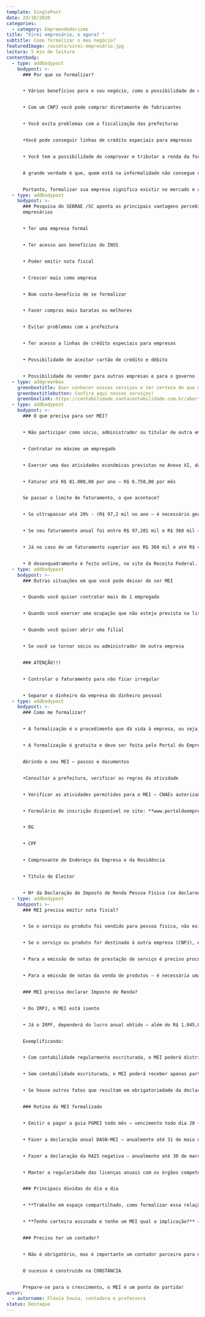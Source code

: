 ```yaml
---
template: SinglePost
date: 29/10/2020
categories:
  - category: Empreendedorismo
title: "Virei empresário, e agora? "
subtitle: Como formalizar o meu negócio?
featuredImage: /assets/virei-empresário.jpg
leitura: 5 min de leitura
contentbody:
  - type: addbodypost
    bodypost: >-
      ### Por que se formalizar?


      • Vários benefícios para o seu negócio, como a possibilidade de emitir notas fiscais — assim pode fazer negócios com outras empresas


      • Com um CNPJ você pode comprar diretamente de fabricantes


      • Você evita problemas com a fiscalização das prefeituras


      •Você pode conseguir linhas de crédito especiais para empresas


      • Você tem a possibilidade de comprovar e tributar a renda da forma mais vantajosa para a sua atividade profissional


      A grande verdade é que, quem está na informalidade não consegue crescer e sair do lugar. Afinal, sem formalização a empresa não consegue fazer negócios com outras empresas e nem obter linhas de créditos especiais nos bancos.


      Portanto, formalizar sua empresa significa existir no mercado e abrir o caminho para o crescimento do seu próprio empreendimento!
  - type: addbodypost
    bodypost: >-
      ### Pesquisa do SEBRAE /SC aponta as principais vantagens percebidas pelos
      empresários


      • Ter uma empresa formal


      • Ter acesso aos benefícios do INSS


      • Poder emitir nota fiscal


      • Crescer mais como empresa


      • Bom custo-benefício de se formalizar


      • Fazer compras mais baratas ou melhores


      • Evitar problemas com a prefeitura


      • Ter acesso a linhas de crédito especiais para empresas


      • Possibilidade de aceitar cartão de crédito e débito


      • Possibilidade de vender para outras empresas e para o governo
  - type: addgreenbox
    greenboxtitle: Quer conhecer nossos serviços e ter certeza de que é a solução pra sua dor?
    greenboxtitlebutton: Confira aqui nossos serviços!
    greenboxlink: https://contabilidade.santacontabilidade.com.br/abertura-de-empresa
  - type: addbodypost
    bodypost: >-
      ### O que precisa para ser MEI?


      • Não participar como sócio, administrador ou titular de outra empresa, não ter mais de um estabelecimento


      • Contratar no máximo um empregado


      • Exercer uma das atividades econômicas previstas no Anexo XI, da Resolução CGSN nº 140, de 22 de maio de 2018, o qual relaciona todas as atividades permitidas ao MEI


      • Faturar até R$ 81.000,00 por ano – R$ 6.750,00 por mês


      Se passar o limite de faturamento, o que acontece?


      • Se ultrapassar até 20% - (R$ 97,2 mil no ano – é necessário gerar uma DAS complementar sobre o valor excedido) – não há desenquadramento da categoria de MEI no ano vigente


      • Se seu faturamento anual foi entre R$ 97,201 mil e R$ 360 mil – há desenquadramento imediato e a categoria passa a ser de Microempresa


      • Já no caso de um faturamento superior aos R$ 360 mil e até R$ 4,8 milhões, a categoria muda para Empresa de Pequeno Porte


      • O desenquadramento é feito online, no site da Receita Federal. feito online, no site da Receita Federal. Após o processo, você precisa procurar um profissional contábil para regularizar sua situação cadastral com os órgãos competentes.
  - type: addbodypost
    bodypost: >-
      ### Outras situações em que você pode deixar de ser MEI


      • Quando você quiser contratar mais de 1 empregado


      • Quando você exercer uma ocupação que não esteja prevista na listagem de ocupações permitidas


      • Quando você quiser abrir uma filial


      • Se você se tornar sócio ou administrador de outra empresa


      ### ATENÇÃO!!!


      • Controlar o faturamento para não ficar irregular


      • Separar o dinheiro da empresa do dinheiro pessoal
  - type: addbodypost
    bodypost: >-
      ### Como me formalizar?


      • A formalização é o procedimento que dá vida à empresa, ou seja, é o registro empresarial que consiste na regularização da situação da pessoa que exerce atividade econômica frente aos órgãos do Governo, como Junta Comercial, Receita Federal, Prefeitura e órgãos responsáveis por eventuais licenciamentos, quando necessários


      • A formalização é gratuita e deve ser feita pelo Portal do Empreendedor no endereço: **www.portaldoempreendedor.gov.br**


      Abrindo o seu MEI – passos e documentos


      •Consultar a prefeitura, verificar as regras da atividade


      • Verificar as atividades permitidas para o MEI – CNAEs autorizados


      • Formulário de inscrição disponível no site: **www.portaldoempreendedor.gov.br**


      • RG


      • CPF


      • Comprovante de Endereço da Empresa e da Residência


      • Título de Eleitor


      • Nº da Declaração de Imposto de Renda Pessoa Física (se declarou nos últimos dois anos)
  - type: addbodypost
    bodypost: >-
      ### MEI precisa emitir nota fiscal?


      • Se o serviço ou produto foi vendido para pessoa física, não existe obrigatoriedade da emissão de notas fiscais


      • Se o serviço ou produto for destinado à outra empresa (CNPJ), é obrigatória a emissão de notas fiscais


      • Para a emissão de notas de prestação de serviço é preciso procurar a prefeitura do seu município, cada uma têm regras e processos distintos para autorizar a emissão de notas


      • Para a emissão de notas da venda de produtos – é necessária uma inscrição estadual para emissão de nota fiscal


      ### MEI precisa declarar Imposto de Renda?


      • Do IRPJ, o MEI está isento


      • Já o IRPF, dependerá do lucro anual obtido – além do R$ 1.045,00 mensal – que é o rendimento tributável


      Exemplificando:


      • Com contabilidade regularmente escriturada, o MEI poderá distribuir todo o lucro (receber da PJ 100% do seu lucro, sem adicional de impostos)


      • Sem contabilidade escriturada, o MEI poderá receber apenas parte do lucro sem tributação (32% do lucro para serviço, e 8% do lucro para comércio)


      • Se houve outros fatos que resultam em obrigatoriedade da declaração (indenização, ação trabalhista, ganho de capital na alienação de bens etc.), o empresário precisa fazer a declaração de IRPF


      ### Rotina do MEI formalizado


      • Emitir e pagar a guia PGMEI todo mês – vencimento todo dia 20 – emite a guia no **Portal do empreendedor**


      • Fazer a declaração anual DASN-MEI – anualmente até 31 de maio do ano seguinte – esse ano foi prorrogada - declara no **Portal do empreendedor**


      • Fazer a declaração da RAIS negativa – anualmente até 30 de março do ano seguinte – declara em: **www.rais.gov.br** (declarar que não contratou funcionário no ano)


      • Manter a regularidade das licenças anuais com os órgãos competentes (prefeitura, bombeiro, vigilância sanitária, ambiental)


      ### Principais dúvidas do dia a dia


      • **Trabalho em espaço compartilhado, como formalizar essa relação de trabalho?** – Recomenda-se firmar um contrato de cessão de espaço entre as pessoas jurídicas (MEI) com as cláusulas de acordo entre as partes


      • **Tenho carteira assinada e tenho um MEI qual a implicação?** – se acontecer uma demissão, o empresário MEI não tem acesso ao seguro desemprego


      ### Preciso ter um contador?


      • Não é obrigatório, mas é importante um contador parceiro para não ser surpreendido com uma irregularidade desconhecida


      O sucesso é construído na CONSTÂNCIA


      Prepare-se para o crescimento, o MEI é um ponto de partida!
autor:
  - autorname: Flávia Souza, contadora e professora
status: Destaque
---
```

